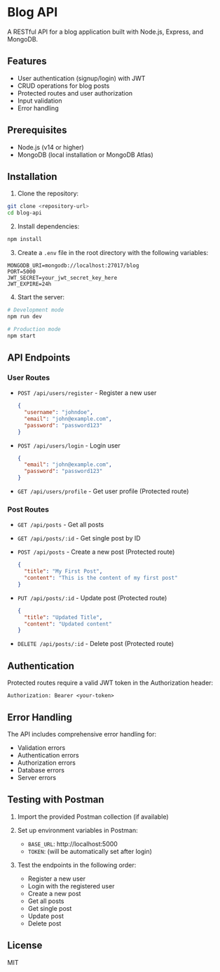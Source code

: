 # Blog API

A RESTful API for a blog application built with Node.js, Express, and MongoDB.

## Features

- User authentication (signup/login) with JWT
- CRUD operations for blog posts
- Protected routes and user authorization
- Input validation
- Error handling

## Prerequisites

- Node.js (v14 or higher)
- MongoDB (local installation or MongoDB Atlas)

## Installation

1. Clone the repository:
```bash
git clone <repository-url>
cd blog-api
```

2. Install dependencies:
```bash
npm install
```

3. Create a `.env` file in the root directory with the following variables:
```
MONGODB_URI=mongodb://localhost:27017/blog
PORT=5000
JWT_SECRET=your_jwt_secret_key_here
JWT_EXPIRE=24h
```

4. Start the server:
```bash
# Development mode
npm run dev

# Production mode
npm start
```

## API Endpoints

### User Routes

- `POST /api/users/register` - Register a new user
  ```json
  {
    "username": "johndoe",
    "email": "john@example.com",
    "password": "password123"
  }
  ```

- `POST /api/users/login` - Login user
  ```json
  {
    "email": "john@example.com",
    "password": "password123"
  }
  ```

- `GET /api/users/profile` - Get user profile (Protected route)

### Post Routes

- `GET /api/posts` - Get all posts
- `GET /api/posts/:id` - Get single post by ID
- `POST /api/posts` - Create a new post (Protected route)
  ```json
  {
    "title": "My First Post",
    "content": "This is the content of my first post"
  }
  ```

- `PUT /api/posts/:id` - Update post (Protected route)
  ```json
  {
    "title": "Updated Title",
    "content": "Updated content"
  }
  ```

- `DELETE /api/posts/:id` - Delete post (Protected route)

## Authentication

Protected routes require a valid JWT token in the Authorization header:
```
Authorization: Bearer <your-token>
```

## Error Handling

The API includes comprehensive error handling for:
- Validation errors
- Authentication errors
- Authorization errors
- Database errors
- Server errors

## Testing with Postman

1. Import the provided Postman collection (if available)
2. Set up environment variables in Postman:
   - `BASE_URL`: http://localhost:5000
   - `TOKEN`: (will be automatically set after login)

3. Test the endpoints in the following order:
   - Register a new user
   - Login with the registered user
   - Create a new post
   - Get all posts
   - Get single post
   - Update post
   - Delete post

## License

MIT 